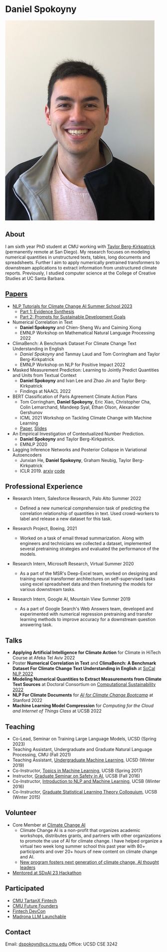 # Daniel Spokoyny
![pic](resources/bio.jpeg)

## About
I am sixth year PhD student at CMU working with [Taylor Berg-Kirkpatrick](https://cseweb.ucsd.edu/~tberg/) (permanently remote at San Diego).
My research focuses on modeling numerical quantities in unstructured texts, tables, long documents and spreadsheets.
Further I aim to apply numerically pretrained transformers to downstream applications to extract information from unstructured climate reports.
Previously, I studied computer science at the College of Creative Studies at UC Santa Barbara.

## [Papers](https://www.semanticscholar.org/author/Daniel-M.-Spokoyny/2064240141)
- [NLP Tutorials for Climate Change AI Summer School 2023](https://github.com/dspoka/ccai-nlp-tutorial-2023)
    - [Part 1: Evidence Synthesis](https://github.com/dspoka/ccai-nlp-tutorial-2023/blob/main/1_evidence_synthesis.ipynb)
    - [Part 2: Prompts for Sustainable Development Goals](https://github.com/dspoka/ccai-nlp-tutorial-2023/blob/main/2_paris_prompts.ipynb)
- Numerical Correlation in Text
    + **Daniel Spokoyny** and Chien-Sheng Wu and Caiming Xiong
    + EMNLP Workshop on Mathematical Natural Language Processing 2022
- ClimaBench: A Benchmark Dataset For Climate Change Text Understanding in English
    + *Daniel Spokoyny* and Tanmay Laud and Tom Corringham and Taylor Berg-Kirkpatrick
    + EMNLP Workshop on NLP for Positive Impact 2022
- Masked Measurement Prediction: Learning to Jointly Predict Quantities and Units from Textual Context
    + **Daniel Spokoyny** and Ivan Lee and Zhao Jin and Taylor Berg-Kirkpatrick
    + Findings at NAACL 2022
- BERT Classification of Paris Agreement Climate Action Plans
    + Tom Corringham, **Daniel Spokoyny**, Eric Xiao, Christopher Cha, Colin Lemarchand, Mandeep Syal, Ethan Olson, Alexander Gershunov
    + ICML 2021 Workshop on Tackling Climate Change with Machine Learning
    + [Paper](https://s3.us-east-1.amazonaws.com/climate-change-ai/papers/icml2021/45/paper.pdf), [Slides](https://s3.us-east-1.amazonaws.com/climate-change-ai/papers/icml2021/45/slides.pdf)
- An Empirical Investigation of Contextualized Number Prediction. 
    + **Daniel Spokoyny** and Taylor Berg-Kirkpatrick.
    + EMNLP 2020  
- Lagging Inference Networks and Posterior Collapse in Variational Autoencoders
    + Junxian He, **Daniel Spokoyny**, Graham Neubig, Taylor Berg-Kirkpatrick
    + ICLR 2019. [arxiv](https://arxiv.org/abs/1901.05534) [code](https://github.com/jxhe/vae-lagging-encoder)

## Professional Experience
- Research Intern, Salesforce Research, Palo Alto Summer 2022 
    - Defined a new numerical comprehension task of predicting the correlation relationship of quantities in text. Used crowd-workers to label and release a new dataset for this task.

- Research Project, Boeing, 2021
    + Worked on a task of email thread summarization. Along with engineers and technicians we collected a dataset, implemented several pretraining strategies and evaluated the performance of the models.
    
- Research Intern, Microsoft Research, Virtual Summer 2020
    - As a part of the MSR's Deep-Excel team, worked on designing and training neural transformer architectures on self-supervised tasks using excel spreadsheet data and then finetuning the models for various downstream tasks.

- Research Intern, Google AI, Mountain View Summer 2019
    - As a part of Google Search's Web Answers team, developed and experimented with numerical regression pretraining and transfer learning methods to improve accuracy for a downstream question answering task.

## Talks
- **Applying Artificial Intelligence for Climate Action** for Climate in HiTech Course at Afeka Tel Aviv 2022
- Poster **Numerical Correlation in Text** and **ClimaBench: A Benchmark Dataset For Climate Change Text Understanding in English** at [SoCal NLP 2022](https://socalnlp.github.io/symp22/index.html)
- **Modeling Numerical Quantities to Extract Measurements from Climate Text Sources** at Doctoral Consortium on [Computational Sustainability 2022](http://www.compsust.net/compsust-2022/program.php)
- **NLP For Climate Documents** for *[AI for Climate Change Bootcamp](https://stanfordmlgroup.github.io/programs/aicc-bootcamp/#:~:text=The%20AI%20for%20Climate%20Change,research%20on%20high%20impact%20problems.)* at Stanford 2022
- **Machine Learning Model Compression** for *Computing for the Cloud and Internet of Things Class* at UCSB 2022

## Teaching
- Co-Lead, Seminar on Training Large Language Models, UCSD (Spring 2023)
- Teaching Assistant, Undergraduate and Graduate Natural Language Processing, CMU (Fall 2021)
- Teaching Assistant, [Undergraduate Machine Learning](https://cseweb.ucsd.edu/classes/wi19/cse151-b/), UCSD (Winter 2019)
- Co-Instructor, [Topics in Machine Learning](https://ccs-machine-learning-course.github.io/), UCSB (Spring 2017)
- Instructor, [Graduate Seminar on Safety in AI](https://ai-safety.github.io/), UCSB (Fall 2016)
- Co-Instructor, [Introduction to NLP and Machine Learning](http://computer-learning.github.io/class/), UCSB (Winter 2016)
- Co-Instructor, [Graduate Statistical Learning Theory Colloquium](http://statistical-learning.github.io/), UCSB (Winter 2015)


## Volunteer
- Core Member at [Climate Change AI](https://www.climatechange.ai/)
    - Climate Change AI is a non-profit that organizes academic workshops, distributes grants, and partners with other organizations to promote the use of AI for climate change. I have helped organize a virtual two week long summer school this past year with 80+ participants and over 20+ hours of new content on climate change and AI.
    - [New program fosters next generation of climate change, AI thought leaders](https://data.berkeley.edu/news/new-program-fosters-next-generation-climate-change-ai-thought-leaders)
- [Mentored at SDxAI 23 Hackathon](https://lu.ma/sdxai)

## Participated
- [CMU TartanX Fintech](https://www.tartanx.co/fintech)
- [CMU Future Founders](https://www.cmute.io/future-founder)
- [Fintech DevCon](https://fintechdevcon.io/)
- [Madrona LLM Launchable](https://www.madronavl.com/launchable/foundation-models)

## Contact
Email: dspokoyn@cs.cmu.edu
Office: UCSD CSE 3242

